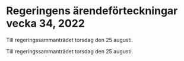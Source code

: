 # Regeringens ärendeförteckningar vecka 34, 2022

Till regeringssammanträdet torsdag den 25 augusti.

Till regeringssammanträdet torsdag den 25 augusti.
